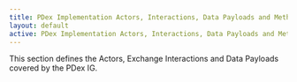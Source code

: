 ```yaml
---
title: PDex Implementation Actors, Interactions, Data Payloads and Methods
layout: default
active: PDex Implementation Actors, Interactions, Data Payloads and Methods
---
```


This section defines the Actors, Exchange Interactions and Data Payloads covered by the PDex IG.
